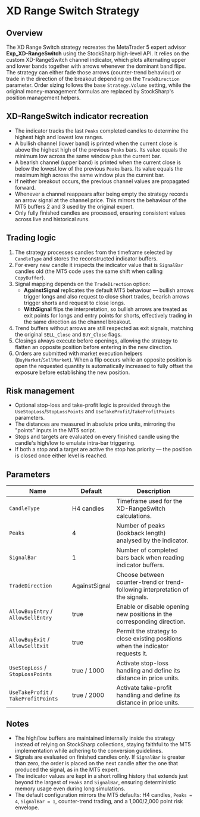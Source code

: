 # XD Range Switch Strategy

## Overview
The XD Range Switch strategy recreates the MetaTrader 5 expert advisor **Exp_XD-RangeSwitch** using the StockSharp high-level API. It relies on the custom XD-RangeSwitch channel indicator, which plots alternating upper and lower bands together with arrows whenever the dominant band flips. The strategy can either fade those arrows (counter-trend behaviour) or trade in the direction of the breakout depending on the `TradeDirection` parameter. Order sizing follows the base `Strategy.Volume` setting, while the original money-management formulas are replaced by StockSharp's position management helpers.

## XD-RangeSwitch indicator recreation
* The indicator tracks the last `Peaks` completed candles to determine the highest high and lowest low ranges.
* A bullish channel (lower band) is printed when the current close is above the highest high of the previous `Peaks` bars. Its value equals the minimum low across the same window plus the current bar.
* A bearish channel (upper band) is printed when the current close is below the lowest low of the previous `Peaks` bars. Its value equals the maximum high across the same window plus the current bar.
* If neither breakout occurs, the previous channel values are propagated forward.
* Whenever a channel reappears after being empty the strategy records an arrow signal at the channel price. This mirrors the behaviour of the MT5 buffers 2 and 3 used by the original expert.
* Only fully finished candles are processed, ensuring consistent values across live and historical runs.

## Trading logic
1. The strategy processes candles from the timeframe selected by `CandleType` and stores the reconstructed indicator buffers.
2. For every new candle it inspects the indicator value that is `SignalBar` candles old (the MT5 code uses the same shift when calling `CopyBuffer`).
3. Signal mapping depends on the `TradeDirection` option:
   * **AgainstSignal** replicates the default MT5 behaviour — bullish arrows trigger longs and also request to close short trades, bearish arrows trigger shorts and request to close longs.
   * **WithSignal** flips the interpretation, so bullish arrows are treated as exit points for longs and entry points for shorts, effectively trading in the same direction as the channel breakout.
4. Trend buffers without arrows are still respected as exit signals, matching the original `SELL_Close` and `BUY_Close` flags.
5. Closings always execute before openings, allowing the strategy to flatten an opposite position before entering in the new direction.
6. Orders are submitted with market execution helpers (`BuyMarket`/`SellMarket`). When a flip occurs while an opposite position is open the requested quantity is automatically increased to fully offset the exposure before establishing the new position.

## Risk management
* Optional stop-loss and take-profit logic is provided through the `UseStopLoss`/`StopLossPoints` and `UseTakeProfit`/`TakeProfitPoints` parameters.
* The distances are measured in absolute price units, mirroring the "points" inputs in the MT5 script.
* Stops and targets are evaluated on every finished candle using the candle's high/low to emulate intra-bar triggering.
* If both a stop and a target are active the stop has priority — the position is closed once either level is reached.

## Parameters
| Name | Default | Description |
| --- | --- | --- |
| `CandleType` | H4 candles | Timeframe used for the XD-RangeSwitch calculations. |
| `Peaks` | 4 | Number of peaks (lookback length) analysed by the indicator. |
| `SignalBar` | 1 | Number of completed bars back when reading indicator buffers. |
| `TradeDirection` | AgainstSignal | Choose between counter-trend or trend-following interpretation of the signals. |
| `AllowBuyEntry` / `AllowSellEntry` | true | Enable or disable opening new positions in the corresponding direction. |
| `AllowBuyExit` / `AllowSellExit` | true | Permit the strategy to close existing positions when the indicator requests it. |
| `UseStopLoss` / `StopLossPoints` | true / 1000 | Activate stop-loss handling and define its distance in price units. |
| `UseTakeProfit` / `TakeProfitPoints` | true / 2000 | Activate take-profit handling and define its distance in price units. |

## Notes
* The high/low buffers are maintained internally inside the strategy instead of relying on StockSharp collections, staying faithful to the MT5 implementation while adhering to the conversion guidelines.
* Signals are evaluated on finished candles only. If `SignalBar` is greater than zero, the order is placed on the next candle after the one that produced the signal, as in the MT5 expert.
* The indicator values are kept in a short rolling history that extends just beyond the largest of `Peaks` and `SignalBar`, ensuring deterministic memory usage even during long simulations.
* The default configuration mirrors the MT5 defaults: H4 candles, `Peaks = 4`, `SignalBar = 1`, counter-trend trading, and a 1,000/2,000 point risk envelope.
